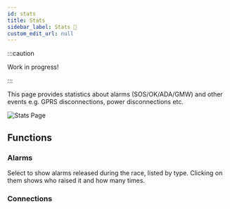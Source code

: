 ```yaml
---
id: stats
title: Stats 
sidebar_label: Stats 🚧
custom_edit_url: null
---
```


:::caution

Work in progress!

:::

This page provides statistics about alarms (SOS/OK/ADA/GMW) and other events e.g. GPRS disconnections, power disconnections etc.  

![Stats Page](/img/screenshots/stats.png)

## Functions
### Alarms
Select to show alarms released during the race, listed by type. Clicking on them shows who raised it and how many times.
### Connections